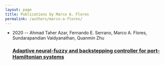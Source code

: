 ```yaml
---
layout: page
title: Publications by Marco A. Flores
permalink: /authors/marco-a-flores/
---
```


<ul class="post-list">
<li><span class='post-meta'>2020 -- Ahmad Taher Azar, Fernando E. Serrano, Marco A. Flores, Sundarapandian Vaidyanathan, Quanmin Zhu</span><h3><a class='post-link' href='../../adaptive-neural-fuzzy-and-backstepping-controller-for-port-hamiltonian-systems'>Adaptive neural-fuzzy and backstepping controller for port-Hamiltonian systems</a></h3></li>

</ul>
